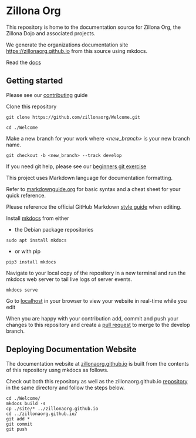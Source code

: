 # Zillona Org

This repository is home to the documentation source for Zillona Org, the Zillona
Dojo and associated projects.

We generate the organizations documentation site https://zillonaorg.github.io 
from this source using mkdocs.

Read the [docs](https://zillonaorg.github.io)

## Getting started

Please see our [contributing](https://zillonaorg.github.io/contributing/) guide

Clone this repository 

`git clone https://github.com/zillonaorg/Welcome.git`

`cd ./Welcome`

Make a new branch for your work where _<new_branch>_ is your new branch name.

`git checkout -b <new_branch> --track develop`

If you need git help, please see our 
[beginners git exercise](https://zillonaorg.github.io/git_exercise-1/)

This project uses Markdown language for documentation formatting.

Refer to [markdownguide.org](https://www.markdownguide.org/) for basic syntax 
and a cheat sheet for your quick reference.

Please reference the official GitHub Markdown 
[style guide](https://google.github.io/styleguide/docguide/style.html) 
when editing.

Install [mkdocs](https://www.mkdocs.org/) from either 

  * the Debian package repositories

`sudo apt install mkdocs`

  * or with pip

`pip3 install mkdocs`

Navigate to your local copy of the repository in a new terminal and run the 
mkdocs web server to tail live logs of server events.

`mkdocs serve`

Go to [localhost](http://127.0.0.1:8000) in your browser to view your website in 
real-time while you edit

When you are happy with your contribution add, commit and push your changes to 
this repository and create a 
[pull request](https://docs.github.com/en/pull-requests/collaborating-with-pull-requests/proposing-changes-to-your-work-with-pull-requests/creating-a-pull-request)
to merge to the develop branch.

## Deploying Documentation Website

The documentation website at
[zillonaorg.github.io](https://zillonaorg.github.io) is built from the contents
of this repository usng mkdocs as follows.

Check out both this repository as well as the zillonaorg.github.io 
[repository](https://github.com/zillonaorg/zillonaorg.github.io) in the same 
directory and follow the steps below.

```
cd ./Welcome/
mkdocs build -s
cp ./site/* ../zillonaorg.github.io
cd ../zillonaorg.github.io/
git add *
git commit
git push
```
